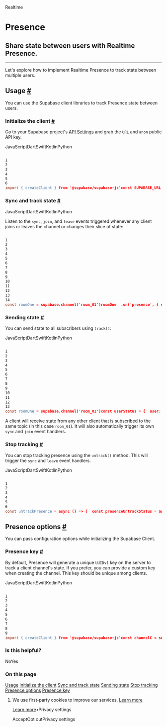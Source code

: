 Realtime

# Presence

## Share state between users with Realtime Presence.

* * *

Let's explore how to implement Realtime Presence to track state between multiple users.

## Usage [\#](https://supabase.com/docs/guides/realtime/presence\#usage)

You can use the Supabase client libraries to track Presence state between users.

### Initialize the client [\#](https://supabase.com/docs/guides/realtime/presence\#initialize-the-client)

Go to your Supabase project's [API Settings](https://supabase.com/dashboard/project/_/settings/api) and grab the `URL` and `anon` public API key.

JavaScriptDartSwiftKotlinPython

```flex

1
2
3
4
5
6
import { createClient } from '@supabase/supabase-js'const SUPABASE_URL = 'https://<project>.supabase.co'const SUPABASE_KEY = '<your-anon-key>'const supabase = createClient(SUPABASE_URL, SUPABASE_KEY)
```

### Sync and track state [\#](https://supabase.com/docs/guides/realtime/presence\#sync-and-track-state)

JavaScriptDartSwiftKotlinPython

Listen to the `sync`, `join`, and `leave` events triggered whenever any client joins or leaves the channel or changes their slice of state:

```flex

1
2
3
4
5
6
7
8
9
10
11
12
13
14
const roomOne = supabase.channel('room_01')roomOne  .on('presence', { event: 'sync' }, () => {    const newState = roomOne.presenceState()    console.log('sync', newState)  })  .on('presence', { event: 'join' }, ({ key, newPresences }) => {    console.log('join', key, newPresences)  })  .on('presence', { event: 'leave' }, ({ key, leftPresences }) => {    console.log('leave', key, leftPresences)  })  .subscribe()
```

### Sending state [\#](https://supabase.com/docs/guides/realtime/presence\#sending-state)

You can send state to all subscribers using `track()`:

JavaScriptDartSwiftKotlinPython

```flex

1
2
3
4
5
6
7
8
9
10
11
12
13
const roomOne = supabase.channel('room_01')const userStatus = {  user: 'user-1',  online_at: new Date().toISOString(),}roomOne.subscribe(async (status) => {  if (status !== 'SUBSCRIBED') { return }  const presenceTrackStatus = await roomOne.track(userStatus)  console.log(presenceTrackStatus)})
```

A client will receive state from any other client that is subscribed to the same topic (in this case `room_01`). It will also automatically trigger its own `sync` and `join` event handlers.

### Stop tracking [\#](https://supabase.com/docs/guides/realtime/presence\#stop-tracking)

You can stop tracking presence using the `untrack()` method. This will trigger the `sync` and `leave` event handlers.

JavaScriptDartSwiftKotlinPython

```flex

1
2
3
4
5
6
const untrackPresence = async () => {  const presenceUntrackStatus = await roomOne.untrack()  console.log(presenceUntrackStatus)}untrackPresence()
```

## Presence options [\#](https://supabase.com/docs/guides/realtime/presence\#presence-options)

You can pass configuration options while initializing the Supabase Client.

### Presence key [\#](https://supabase.com/docs/guides/realtime/presence\#presence-key)

By default, Presence will generate a unique `UUIDv1` key on the server to track a client channel's state. If you prefer, you can provide a custom key when creating the channel. This key should be unique among clients.

JavaScriptDartSwiftKotlinPython

```flex

1
2
3
4
5
6
7
8
9
import { createClient } from '@supabase/supabase-js'const channelC = supabase.channel('test', {  config: {    presence: {      key: 'userId-123',    },  },})
```

### Is this helpful?

NoYes

### On this page

[Usage](https://supabase.com/docs/guides/realtime/presence#usage) [Initialize the client](https://supabase.com/docs/guides/realtime/presence#initialize-the-client) [Sync and track state](https://supabase.com/docs/guides/realtime/presence#sync-and-track-state) [Sending state](https://supabase.com/docs/guides/realtime/presence#sending-state) [Stop tracking](https://supabase.com/docs/guides/realtime/presence#stop-tracking) [Presence options](https://supabase.com/docs/guides/realtime/presence#presence-options) [Presence key](https://supabase.com/docs/guides/realtime/presence#presence-key)

1. We use first-party cookies to improve our services. [Learn more](https://supabase.com/privacy#8-cookies-and-similar-technologies-used-on-our-european-services)



   [Learn more](https://supabase.com/privacy#8-cookies-and-similar-technologies-used-on-our-european-services)•Privacy settings





   AcceptOpt outPrivacy settings